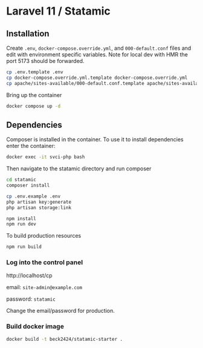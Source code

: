 # Laravel 11 / Statamic

## Installation

Create `.env`, `docker-compose.override.yml`, and `000-default.conf` files and edit with environment specific variables.  Note for local dev with HMR the port 5173 should be forwarded.

```bash
cp .env.template .env
cp docker-compose.override.yml.template docker-compose.override.yml
cp apache/sites-available/000-default.conf.template apache/sites-available/000-default.conf
```

Bring up the container

```bash
docker compose up -d
```

## Dependencies

Composer is installed in the container.  To use it to install dependencies enter the container:

```bash
docker exec -it svci-php bash
```

Then navigate to the statamic directory and run composer

```bash
cd statamic
composer install

cp .env.example .env
php artisan key:generate
php artisan storage:link

npm install
npm run dev
```

To build production resources

```bash
npm run build
```

### Log into the control panel

http://localhost/cp

email: `site-admin@example.com`

password: `statamic`


Change the email/password for production.


### Build docker image

```bash
docker build -t beck2424/statamic-starter .
```